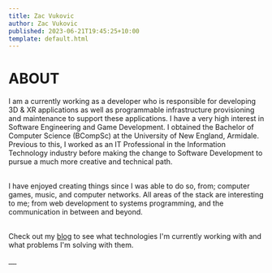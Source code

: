 ```yaml
---
title: Zac Vukovic
author: Zac Vukovic
published: 2023-06-21T19:45:25+10:00
template: default.html
---
```


# ABOUT

I am a currently working as a developer who is responsible for developing 3D & XR applications as well as programmable infrastructure provisioning and maintenance to support these applications. I have a very high interest in Software Engineering and Game Development. I obtained the Bachelor of Computer Science (BCompSc) at the University of New England, Armidale. Previous to this, I worked as an IT Professional in the Information Technology industry before making the change to Software Development to pursue a much more creative and technical path.<br /><br />

I have enjoyed creating things since I was able to do so, from; computer games, music, and computer networks. All areas of the stack are interesting to me; from web development to systems programming, and the communication in between and beyond.<br /><br />

Check out my [blog](/blog) to see what technologies I'm currently working with and what problems I'm solving with them.

<div class="links">
    <a href="https://github.com/cyn1x">
        <img src="/img/svg/github.svg" alt="">
    </a>
    <a href="https://au.linkedin.com/in/zacvukovic/">
        <img src="/img/svg/linkedin.svg" alt="">
    </a>
    <a href="https://gitlab.com/cyn1x/">
        <img src="/img/svg/gitlab.svg" alt="">
    </a>
    <a href="https://bitbucket.org/cyn1x/">
        <img src="/img/svg/bitbucket.svg" alt="">
    </a>
    <a href="https://soundcloud.com/crackimus">
        <img src="/img/svg/soundcloud.svg" alt="">
    </a>
</div>
